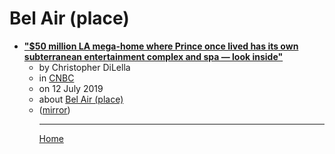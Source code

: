 # Bel Air (place)

 - [**"$50 million LA mega-home where Prince once lived has its own subterranean entertainment complex and spa — look inside"**](https://www.cnbc.com/2019/07/12/photos-inside-multimillion-dollar-la-mansion-where-prince-once-lived.html)<ul><li>by Christopher DiLella</li><li>in [CNBC](https://www.cnbc.com/)</li><li>on 12 July 2019</li><li>about [Bel Air (place)](../../../topics/place/bel-air/index.md)</li><li>([mirror](https://web.archive.org/web/*/https://www.cnbc.com/2019/07/12/photos-inside-multimillion-dollar-la-mansion-where-prince-once-lived.html))</li><ul>

----

[Home](../index.md)
